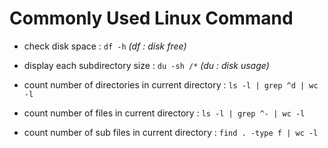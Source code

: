 
# Commonly Used Linux Command

- check disk space : `df -h` _(df : disk free)_
- display each subdirectory size : `du -sh /*` _(du : disk usage)_

- count number of directories in current directory : `ls -l | grep ^d | wc -l`
- count number of files in current directory : `ls -l | grep ^- | wc -l`
- count number of sub files in current directory : `find . -type f | wc -l`
